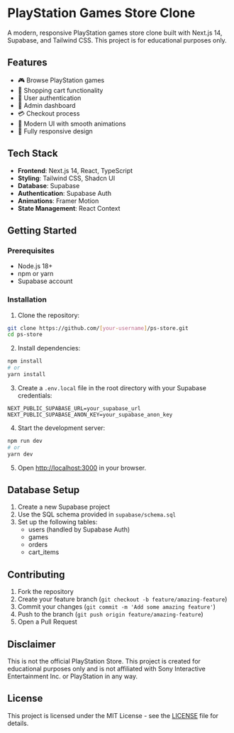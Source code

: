 # PlayStation Games Store Clone

A modern, responsive PlayStation games store clone built with Next.js 14, Supabase, and Tailwind CSS. This project is for educational purposes only.

## Features

- 🎮 Browse PlayStation games
- 🛒 Shopping cart functionality
- 👤 User authentication
- 🔐 Admin dashboard
- 💳 Checkout process
- 🎨 Modern UI with smooth animations
- 📱 Fully responsive design

## Tech Stack

- **Frontend**: Next.js 14, React, TypeScript
- **Styling**: Tailwind CSS, Shadcn UI
- **Database**: Supabase
- **Authentication**: Supabase Auth
- **Animations**: Framer Motion
- **State Management**: React Context

## Getting Started

### Prerequisites

- Node.js 18+ 
- npm or yarn
- Supabase account

### Installation

1. Clone the repository:
```bash
git clone https://github.com/[your-username]/ps-store.git
cd ps-store
```

2. Install dependencies:
```bash
npm install
# or
yarn install
```

3. Create a `.env.local` file in the root directory with your Supabase credentials:
```
NEXT_PUBLIC_SUPABASE_URL=your_supabase_url
NEXT_PUBLIC_SUPABASE_ANON_KEY=your_supabase_anon_key
```

4. Start the development server:
```bash
npm run dev
# or
yarn dev
```

5. Open [http://localhost:3000](http://localhost:3000) in your browser.

## Database Setup

1. Create a new Supabase project
2. Use the SQL schema provided in `supabase/schema.sql`
3. Set up the following tables:
   - users (handled by Supabase Auth)
   - games
   - orders
   - cart_items

## Contributing

1. Fork the repository
2. Create your feature branch (`git checkout -b feature/amazing-feature`)
3. Commit your changes (`git commit -m 'Add some amazing feature'`)
4. Push to the branch (`git push origin feature/amazing-feature`)
5. Open a Pull Request

## Disclaimer

This is not the official PlayStation Store. This project is created for educational purposes only and is not affiliated with Sony Interactive Entertainment Inc. or PlayStation in any way.

## License

This project is licensed under the MIT License - see the [LICENSE](LICENSE) file for details.
